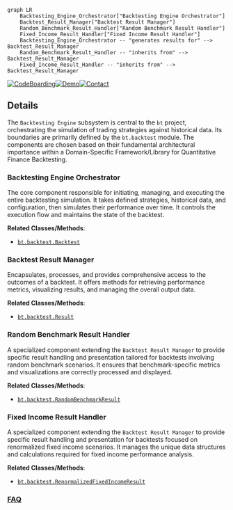 ```mermaid
graph LR
    Backtesting_Engine_Orchestrator["Backtesting Engine Orchestrator"]
    Backtest_Result_Manager["Backtest Result Manager"]
    Random_Benchmark_Result_Handler["Random Benchmark Result Handler"]
    Fixed_Income_Result_Handler["Fixed Income Result Handler"]
    Backtesting_Engine_Orchestrator -- "generates results for" --> Backtest_Result_Manager
    Random_Benchmark_Result_Handler -- "inherits from" --> Backtest_Result_Manager
    Fixed_Income_Result_Handler -- "inherits from" --> Backtest_Result_Manager
```

[![CodeBoarding](https://img.shields.io/badge/Generated%20by-CodeBoarding-9cf?style=flat-square)](https://github.com/CodeBoarding/CodeBoarding)[![Demo](https://img.shields.io/badge/Try%20our-Demo-blue?style=flat-square)](https://www.codeboarding.org/demo)[![Contact](https://img.shields.io/badge/Contact%20us%20-%20contact@codeboarding.org-lightgrey?style=flat-square)](mailto:contact@codeboarding.org)

## Details

The `Backtesting Engine` subsystem is central to the `bt` project, orchestrating the simulation of trading strategies against historical data. Its boundaries are primarily defined by the `bt.backtest` module. The components are chosen based on their fundamental architectural importance within a Domain-Specific Framework/Library for Quantitative Finance Backtesting.

### Backtesting Engine Orchestrator
The core component responsible for initiating, managing, and executing the entire backtesting simulation. It takes defined strategies, historical data, and configuration, then simulates their performance over time. It controls the execution flow and maintains the state of the backtest.


**Related Classes/Methods**:

- <a href="https://github.com/pmorissette/bt/blob/master/bt/backtest.py" target="_blank" rel="noopener noreferrer">`bt.backtest.Backtest`</a>


### Backtest Result Manager
Encapsulates, processes, and provides comprehensive access to the outcomes of a backtest. It offers methods for retrieving performance metrics, visualizing results, and managing the overall output data.


**Related Classes/Methods**:

- <a href="https://github.com/pmorissette/bt/blob/master/bt/backtest.py" target="_blank" rel="noopener noreferrer">`bt.backtest.Result`</a>


### Random Benchmark Result Handler
A specialized component extending the `Backtest Result Manager` to provide specific result handling and presentation tailored for backtests involving random benchmark scenarios. It ensures that benchmark-specific metrics and visualizations are correctly processed and displayed.


**Related Classes/Methods**:

- <a href="https://github.com/pmorissette/bt/blob/master/bt/backtest.py" target="_blank" rel="noopener noreferrer">`bt.backtest.RandomBenchmarkResult`</a>


### Fixed Income Result Handler
A specialized component extending the `Backtest Result Manager` to provide specific result handling and presentation for backtests focused on renormalized fixed income scenarios. It manages the unique data structures and calculations required for fixed income performance analysis.


**Related Classes/Methods**:

- <a href="https://github.com/pmorissette/bt/blob/master/bt/backtest.py" target="_blank" rel="noopener noreferrer">`bt.backtest.RenormalizedFixedIncomeResult`</a>




### [FAQ](https://github.com/CodeBoarding/GeneratedOnBoardings/tree/main?tab=readme-ov-file#faq)